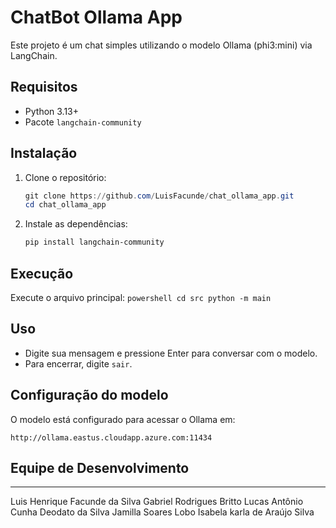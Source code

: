 # ChatBot Ollama App

Este projeto é um chat simples utilizando o modelo Ollama (phi3:mini) via LangChain.

## Requisitos
- Python 3.13+
- Pacote `langchain-community`

## Instalação

1. Clone o repositório:
	```powershell
	git clone https://github.com/LuisFacunde/chat_ollama_app.git
	cd chat_ollama_app
	```

2. Instale as dependências:
	```powershell
	pip install langchain-community
	```

## Execução

Execute o arquivo principal:
	```powershell
	cd src
	python -m main
	```

## Uso
- Digite sua mensagem e pressione Enter para conversar com o modelo.
- Para encerrar, digite `sair`.

## Configuração do modelo
O modelo está configurado para acessar o Ollama em:
```
http://ollama.eastus.cloudapp.azure.com:11434
```

## Equipe de Desenvolvimento

---
Luis Henrique Facunde da Silva
Gabriel Rodrigues Britto
Lucas Antônio Cunha Deodato da Silva
Jamilla Soares Lobo
Isabela karla de Araújo Silva
